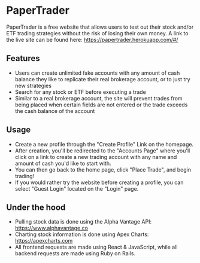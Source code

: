 # PaperTrader

PaperTrader is a free website that allows users to test out their stock and/or ETF trading strategies without the risk of losing their own money. A link to the live site can be found here: https://papertrader.herokuapp.com/#/

## Features

+ Users can create unlimited fake accounts with any amount of cash balance they like to replicate their real brokerage account, or to just try new strategies
+ Search for any stock or ETF before executing a trade
+ Similar to a real brokerage account, the site will prevent trades from being placed when certain fields are not entered or the trade exceeds the cash balance of the account

## Usage
+ Create a new profile through the "Create Profile" Link on the homepage.
+ After creation, you'll be redirected to the "Accounts Page" where you'll click on a link to create a new trading account with any name and amount of cash you'd like to start with.
+ You can then go back to the home page, click "Place Trade", and begin trading!
+ If you would rather try the website before creating a profile, you can select "Guest Login" located on the "Login" page.

## Under the hood
+ Pulling stock data is done using the Alpha Vantage API: https://www.alphavantage.co
+ Charting stock information is done using Apex Charts: https://apexcharts.com
+ All frontend requests are made using React & JavaScript, while all backend requests are made using Ruby on Rails.

